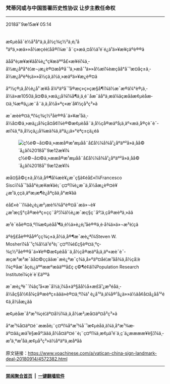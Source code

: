 ### 梵蒂冈或与中国签署历史性协议 让步主教任命权
------------------------

<div class="published">
 <span class="date" title="ä¸­å½æ¶é´">
  <time datetime="2018-09-15T05:14:48+08:00">
   2018å¹´9æ15æ¥ 05:14
  </time>
 </span>
</div>
<br/>
<div class="wsw">
 <p>
  æ¢µèåå¯è½å³å°ä¸ä¸­å½ç­¾ç½²ä¸é¡¹å³äºä¸»æä»»å½æçéè¦åå®ï¼æ¨å¨ç»æä¸¤å½ä¹é´é¿ä¹ä»¥æ¥çäºè®®ã
 </p>
 <p>
  ãåå°è¡æ¥æ¥ãå¼è¿°ç¥æäººå£«æ¥éï¼ä¸­å½æ¿åºå°é¦æ¬¡æ¿è®¤æå®å¯¹ä¸»æå¯¹ä»»å½æï¼èæçåå°å¯¹æ­¤åç±ä¸­å½æ¿åºèªè¡ä»»å½çä¸ä½ä¸»æäºä»¥æ¿è®¤ã
 </p>
 <p>
  å°½ç®¡ä¸­å½è¿å¹´æ¥å å¼ºäºå¯¹å®æç»ç»çæ§å¶ï¼ä½æ¯æ®ä¼°è®¡ä¸­å½ä»æ1050ä¸å¤©ä¸»æä¿¡å¾ï¼å¶ä¸­ä¸é¨åæ¯âå°ä¸æä¼âçæåãæ¢µèåæ­¤ä¸¾æ®ä¿¡æ¨å¨ä¸ä¸­å½å»ºç«æ´å¥½çå³ç³»ã
 </p>
 <p>
  æ¯æèè®¤ä¸ºï¼ç­¾ç½²åè®®å¯ä»¥æ¹åä¸­å½å¤©ä¸»æä¿¡å¾çå¤å¢ï¼è®©æ¢µèåå¨ä¸­å½çå®æäºå¡ä¸äº«æä¸å®çè¯è¯­æï¼ä¸ºä¸­å½çä¿¡å¾æä¾ä¸äºä¿¡ä»°èªç±çä¿éã
 </p>
 <div class="wsw__embed">
  <figure class="media-image js-media-expand">
   <div class="img-wrap">
    <div class="thumb">
     <img alt="ç½é©¬å¤©ä¸»ææå®æ¹æµåå¨å£å½¼å¾å¹¿åºäº²å»ä¸åå©´å¿ãï¼2018å¹´9æ12æ¥ï¼" src="https://gdb.voanews.com/18C49136-101E-4113-BCDE-83C22075F04C_w250_r0_s.jpg"/>
    </div>
    <span class="ico ico-fullscreen ico--media-expand ico--rounded">
    </span>
   </div>
   <figcaption>
    <span class="caption">
     ç½é©¬å¤©ä¸»ææå®æ¹æµåå¨å£å½¼å¾å¹¿åºäº²å»ä¸åå©´å¿ãï¼2018å¹´9æ12æ¥ï¼
    </span>
   </figcaption>
  </figure>
 </div>
 <p>
  æå¤§å©ç±ä¸­å½ä¸å®¶å¼æè¥¿æ¯ç§â¢éå£«ï¼Francesco Sisciï¼å¯¹ãåå°è¡æ¥æ¥ãè¡¨ç¤ºï¼è¿æ¯ä¸­å½åæ¿è®¤è¥¿æ¹ä¸ççä¸äºæ¡æ¶è¿åºçâä¸å°æ­¥âã
 </p>
 <p>
  éå£«è¯´ï¼âè¿è¿æ²¡æè¾¾å°è®¤å¯æä»¬è¥¿æ¹æç§°çå®æèªç±çç¨åº¦ï¼ä½è¿æ¯æç§ç¨åº¦ä¸çå®æèªä¸»ãâ
 </p>
 <p>
  æ¹è¯èåè®¤ä¸ºï¼æ¢µèåå¹¶ä¸è½ä»è¿é¡¹åè®®ä¸­è·å¾ä»ä»¬æ³è¦çã
 </p>
 <p>
  äºè§£åè®®åå®¹çç¾ç±ä¸­å½ä¸å®¶æ¯æè¿ªï¼Steven W. Mosherï¼å¯¹ç¾å½ä¹é³è¡¨ç¤ºï¼é£ç§è®¤ä¸ºç­¾ç½²åè®®å¯ä»¥è®©æ¢µèåå¨ä¸­å½çå®æäºå¡ä¸äº«æè¯è¯­æçæ³æ³æ¯âå¤©ççâãæ¯æè¿ªæ¯ç¾ä¸­å»ºäº¤åé¦æ¹åå¾ä¸­å½çå­¦èï¼ç®åæ¯åçé¡¿äººææºæâäººå£ç ç©¶é¢âï¼Population Research Instituteï¼çè´è´£äººã
 </p>
 <p>
  æ¯æè¿ªè¯´ï¼âç¹å«æ¯å½ä¸ï¼å±äº§åå½å±æ­£å¹¿æ³éåä¸­å½åç§å½¢å¼çå®æèªç±ãâä»è®¤ä¸ºï¼ä¹ è¿å¹³ä¸ä¼å®¹å¿ä»»ä½âå¢å¤å¿åå¹²é¢ä¸­å½åæ¿âã
 </p>
 <p>
  æ¢µèåæ¯å°æ¹¾çé¦äº¤å½ï¼ä¸ä¸­å½æ²¡æå¤äº¤å³ç³»ã
 </p>
 <p>
  å°æ¹¾å¤äº¤é¨ææåè¡¨ç¤ºï¼å°æ¹¾å¯¹æ¢µèåä¸ä¼ä¸å°æ¹¾æ­äº¤âä¿æä¹è§æåº¦âãä¸­å½å¤äº¤é¨è¡¨ç¤ºï¼ä¸­æ¢µä¹é´ä¸ç´ä¿ææææ¥è§¦ï¼ä¸­æ¹ä¸ºæ¹åä¸­æ¢µå³ç³»ä½åºäºä¸æåªåã
 </p>
</div>

原文链接：https://www.voachinese.com/a/vatican-china-sign-landmark-deal-20180914/4572382.html


------------------------
#### [禁闻聚合首页](https://github.com/gfw-breaker/banned-news/blob/master/README.md) &nbsp;|&nbsp;  [一键翻墙软件](https://github.com/gfw-breaker/nogfw/blob/master/README.md)
